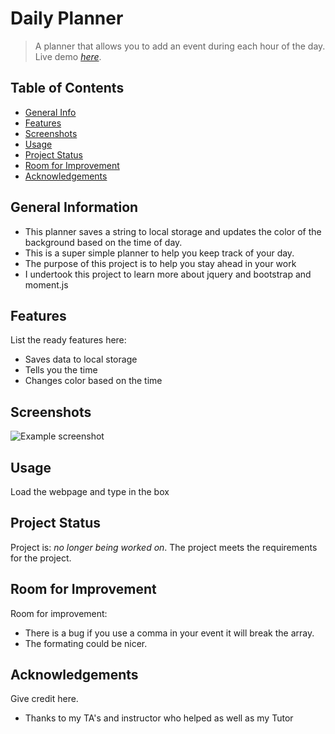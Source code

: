 # Daily Planner
> A planner that allows you to add an event during each hour of the day.
> Live demo [_here_](https://ralakash.github.io/ProjectFive/).

## Table of Contents
* [General Info](#general-information)
* [Features](#features)
* [Screenshots](#screenshots)
* [Usage](#usage)
* [Project Status](#project-status)
* [Room for Improvement](#room-for-improvement)
* [Acknowledgements](#acknowledgements)


## General Information
- This planner saves a string to local storage and updates the color of the background based on the time of day.
- This is a super simple planner to help you keep track of your day.
- The purpose of this project is to help you stay ahead in your work
- I undertook this project to learn more about jquery and bootstrap and moment.js


## Features
List the ready features here:
- Saves data to local storage
- Tells you the time
- Changes color based on the time


## Screenshots
![Example screenshot](./img/screenshot.png)
<!-- If you have screenshots you'd like to share, include them here. -->


## Usage
Load the webpage and type in the box


## Project Status
Project is:  _no longer being worked on_. The project meets the requirements for the project.


## Room for Improvement

Room for improvement:
- There is a bug if you use a comma in your event it will break the array. 
- The formating could be nicer.



## Acknowledgements
Give credit here.
- Thanks to my TA's and instructor who helped as well as my Tutor

